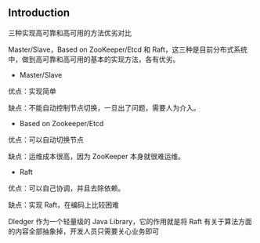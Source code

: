 ## Introduction



三种实现高可靠和高可用的方法优劣对比

Master/Slave，Based on ZooKeeper/Etcd 和 Raft，这三种是目前分布式系统中，做到高可靠和高可用的基本的实现方法，各有优劣。

- Master/Slave

优点：实现简单

缺点：不能自动控制节点切换，一旦出了问题，需要人为介入。

- Based on Zookeeper/Etcd

优点：可以自动切换节点

缺点：运维成本很高，因为 ZooKeeper 本身就很难运维。

- Raft

优点：可以自己协调，并且去除依赖。

缺点：实现 Raft，在编码上比较困难





Dledger 作为一个轻量级的 Java Library，它的作用就是将 Raft 有关于算法方面的内容全部抽象掉，开发人员只需要关心业务即可



